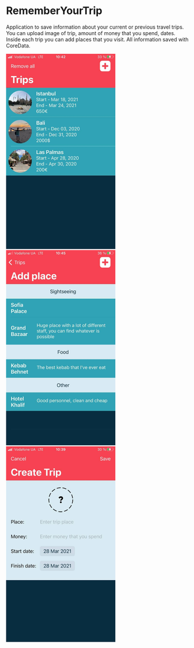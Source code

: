 # RememberYourTrip

Application to save information about your current or previous travel trips. You can upload image of trip, amount of money that you spend, dates. Inside each trip you can add places that you visit.
All information saved with CoreData.

<img src="photos/trip.jpg" width="300">
<img src="photos/trip2.jpg" width="300">
<img src="photos/trip3.jpg" width="300">
